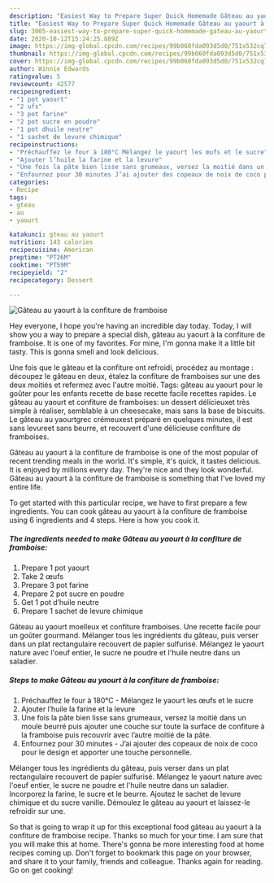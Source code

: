 ```yaml
---
description: "Easiest Way to Prepare Super Quick Homemade Gâteau au yaourt à la confiture de framboise"
title: "Easiest Way to Prepare Super Quick Homemade Gâteau au yaourt à la confiture de framboise"
slug: 3005-easiest-way-to-prepare-super-quick-homemade-gateau-au-yaourt-a-la-confiture-de-framboise
date: 2020-10-12T15:24:25.889Z
image: https://img-global.cpcdn.com/recipes/99b060fda093d5d0/751x532cq70/gateau-au-yaourt-a-la-confiture-de-framboise-photo-principale-de-la-recette.jpg
thumbnail: https://img-global.cpcdn.com/recipes/99b060fda093d5d0/751x532cq70/gateau-au-yaourt-a-la-confiture-de-framboise-photo-principale-de-la-recette.jpg
cover: https://img-global.cpcdn.com/recipes/99b060fda093d5d0/751x532cq70/gateau-au-yaourt-a-la-confiture-de-framboise-photo-principale-de-la-recette.jpg
author: Winnie Edwards
ratingvalue: 5
reviewcount: 42577
recipeingredient:
- "1 pot yaourt"
- "2 ufs"
- "3 pot farine"
- "2 pot sucre en poudre"
- "1 pot dhuile neutre"
- "1 sachet de levure chimique"
recipeinstructions:
- "Préchauffez le four à 180°C Mélangez le yaourt les œufs et le sucre"
- "Ajouter l’huile la farine et la levure"
- "Une fois la pâte bien lisse sans grumeaux, versez la moitié dans un moule beurré puis ajouter une couche sur toute la surface de confiture à la framboise puis recouvrir avec l’autre moitié de la pâte."
- "Enfournez pour 30 minutes J’ai ajouter des copeaux de noix de coco pour le design et apporter une touche personnelle."
categories:
- Recipe
tags:
- gteau
- au
- yaourt

katakunci: gteau au yaourt 
nutrition: 143 calories
recipecuisine: American
preptime: "PT26M"
cooktime: "PT59M"
recipeyield: "2"
recipecategory: Dessert

---
```



![Gâteau au yaourt à la confiture de framboise](https://img-global.cpcdn.com/recipes/99b060fda093d5d0/751x532cq70/gateau-au-yaourt-a-la-confiture-de-framboise-photo-principale-de-la-recette.jpg)

Hey everyone, I hope you're having an incredible day today. Today, I will show you a way to prepare a special dish, gâteau au yaourt à la confiture de framboise. It is one of my favorites. For mine, I'm gonna make it a little bit tasty. This is gonna smell and look delicious.

Une fois que le gâteau et la confiture ont refroidi, procédez au montage : découpez le gâteau en deux, étalez la confiture de framboises sur une des deux moitiés et refermez avec l&#39;autre moitié. Tags: gâteau au yaourt pour le goûter pour les enfants recette de base recette facile recettes rapides. Le gâteau au yaourt et confiture de framboises: un dessert délicieuxet très simple à réaliser, semblable à un cheesecake, mais sans la base de biscuits. Le gâteau au yaourtgrec crémeuxest préparé en quelques minutes, il est sans levureet sans beurre, et recouvert d&#39;une délicieuse confiture de framboises.

Gâteau au yaourt à la confiture de framboise is one of the most popular of recent trending meals in the world. It's simple, it's quick, it tastes delicious. It is enjoyed by millions every day. They're nice and they look wonderful. Gâteau au yaourt à la confiture de framboise is something that I've loved my entire life.


To get started with this particular recipe, we have to first prepare a few ingredients. You can cook gâteau au yaourt à la confiture de framboise using 6 ingredients and 4 steps. Here is how you cook it.

<!--inarticleads1-->

##### The ingredients needed to make Gâteau au yaourt à la confiture de framboise:

1. Prepare 1 pot yaourt
1. Take 2 œufs
1. Prepare 3 pot farine
1. Prepare 2 pot sucre en poudre
1. Get 1 pot d’huile neutre
1. Prepare 1 sachet de levure chimique


Gâteau au yaourt moelleux et confiture framboises. Une recette facile pour un goûter gourmand. Mélanger tous les ingrédients du gâteau, puis verser dans un plat rectangulaire recouvert de papier sulfurisé. Mélangez le yaourt nature avec l&#39;oeuf entier, le sucre ne poudre et l&#39;huile neutre dans un saladier. 

<!--inarticleads2-->

##### Steps to make Gâteau au yaourt à la confiture de framboise:

1. Préchauffez le four à 180°C - Mélangez le yaourt les œufs et le sucre
1. Ajouter l’huile la farine et la levure
1. Une fois la pâte bien lisse sans grumeaux, versez la moitié dans un moule beurré puis ajouter une couche sur toute la surface de confiture à la framboise puis recouvrir avec l’autre moitié de la pâte.
1. Enfournez pour 30 minutes - J’ai ajouter des copeaux de noix de coco pour le design et apporter une touche personnelle.


Mélanger tous les ingrédients du gâteau, puis verser dans un plat rectangulaire recouvert de papier sulfurisé. Mélangez le yaourt nature avec l&#39;oeuf entier, le sucre ne poudre et l&#39;huile neutre dans un saladier. Incorporez la farine, le sucre et le beurre. Ajoutez le sachet de levure chimique et du sucre vanille. Démoulez le gâteau au yaourt et laissez-le refroidir sur une. 

So that is going to wrap it up for this exceptional food gâteau au yaourt à la confiture de framboise recipe. Thanks so much for your time. I am sure that you will make this at home. There's gonna be more interesting food at home recipes coming up. Don't forget to bookmark this page on your browser, and share it to your family, friends and colleague. Thanks again for reading. Go on get cooking!
